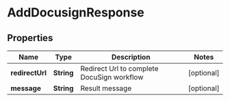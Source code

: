 

# AddDocusignResponse


## Properties

| Name | Type | Description | Notes |
|------------ | ------------- | ------------- | -------------|
|**redirectUrl** | **String** | Redirect Url to complete DocuSign workflow |  [optional] |
|**message** | **String** | Result message |  [optional] |



